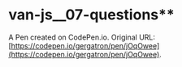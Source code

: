 # van-js__07-questions**

A Pen created on CodePen.io. Original URL: [https://codepen.io/gergatron/pen/jOqOwee](https://codepen.io/gergatron/pen/jOqOwee).


